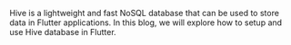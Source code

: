

Hive is a lightweight and fast NoSQL database that can be used to store data in Flutter applications. In this blog, we will explore how to setup and use Hive database in Flutter.
